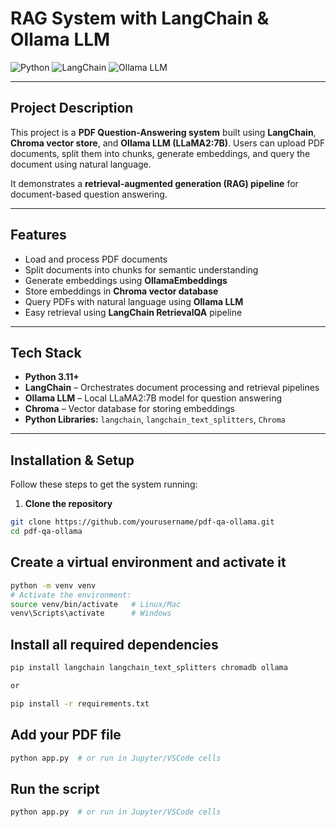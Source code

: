 # RAG System with LangChain & Ollama LLM

![Python](https://img.shields.io/badge/Python-3.11-blue)
![LangChain](https://img.shields.io/badge/LangChain-0.1.0-green)
![Ollama LLM](https://img.shields.io/badge/Ollama-LLM-purple)

---

## Project Description
This project is a **PDF Question-Answering system** built using **LangChain**, **Chroma vector store**, and **Ollama LLM (LLaMA2:7B)**. Users can upload PDF documents, split them into chunks, generate embeddings, and query the document using natural language.

It demonstrates a **retrieval-augmented generation (RAG) pipeline** for document-based question answering.

---

## Features
- Load and process PDF documents  
- Split documents into chunks for semantic understanding  
- Generate embeddings using **OllamaEmbeddings**  
- Store embeddings in **Chroma vector database**  
- Query PDFs with natural language using **Ollama LLM**  
- Easy retrieval using **LangChain RetrievalQA** pipeline  

---

## Tech Stack
- **Python 3.11+**  
- **LangChain** – Orchestrates document processing and retrieval pipelines  
- **Ollama LLM** – Local LLaMA2:7B model for question answering  
- **Chroma** – Vector database for storing embeddings  
- **Python Libraries:** `langchain`, `langchain_text_splitters`, `Chroma`  

---

## Installation & Setup

Follow these steps to get the system running:

1. **Clone the repository**  
```bash
git clone https://github.com/yourusername/pdf-qa-ollama.git
cd pdf-qa-ollama
```
## Create a virtual environment and activate it
```bash
python -m venv venv
# Activate the environment:
source venv/bin/activate   # Linux/Mac
venv\Scripts\activate      # Windows

```
## Install all required dependencies

```bash
pip install langchain langchain_text_splitters chromadb ollama

or 

pip install -r requirements.txt

```
## Add your PDF file
```bash
python app.py  # or run in Jupyter/VSCode cells

```
## Run the script

``` bash
python app.py  # or run in Jupyter/VSCode cells
